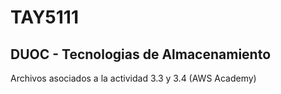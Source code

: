 # TAY5111

## DUOC - Tecnologias de Almacenamiento

Archivos asociados a la actividad 3.3 y 3.4 (AWS Academy)
